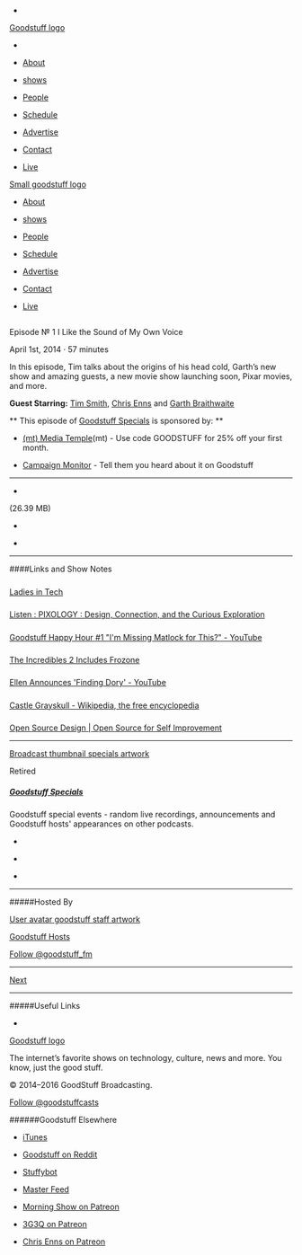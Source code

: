 

-
[Goodstuff logo](http://www.goodstuff.network/)[](/assets/goodstuff_logo-17c1fe6f378352de5d7345f76152130b.svg)

-


-  [About](/about)

-  [shows](/shows)

-  [People](/people)

-  [Schedule](/schedule)

-  [Advertise](/advertise)

-  [Contact](/contact)

-  [Live](/live)


[Small goodstuff logo](http://www.goodstuff.network/)[](/assets/small_goodstuff_logo-bf032e72b9ec41494f4d90905f1ad619.svg)


-  [About](/about)

-  [shows](/shows)

-  [People](/people)

-  [Schedule](/schedule)

-  [Advertise](/advertise)

-  [Contact](/contact)

-  [Live](/live)


##
Episode № 1
I Like the Sound of My Own Voice


April 1st, 2014
&middot;
57
minutes


In this episode, Tim talks about the origins of his head cold, Garth&rsquo;s new show and amazing guests, a new movie show launching soon, Pixar movies, and more.


**Guest Starring:**
[Tim Smith](/people/ttimsmith),  [Chris Enns](/people/chris-enns) and  [Garth Braithwaite](/people/garthdb)


**
This episode of
[Goodstuff Specials](/specials)
is sponsored by:
**


-  [(mt) Media Temple](http://mediatemple.net/?utm_source=goodstuff&utm_medium=textlink&ut%E2%80%A6)(mt) - Use code GOODSTUFF for 25% off your first month.

-  [Campaign Monitor](http://www.campaignmonitor.com/) - Tell them you heard about it on Goodstuff


------------------------------


-
[](https://goodstuffs3.s3.amazonaws.com/uploads/specials-1.mp3)(26.39 MB)

-
[](http://twitter.com/intent/tweet?text=Goodstuff%20Specials%20%E2%84%96%201%20on%20@goodstuff_fm%20-%20http://goodstuff.network/specials/1)

-
[](http://www.facebook.com/sharer/sharer.php?u=http://goodstuff.network/specials/1)


------------------------------


####Links and Show Notes

#####
[Ladies in Tech](http://ladiesintech.com/)


#####
[Listen : PIXOLOGY : Design, Connection, and the Curious Exploration](http://pixology.is/broadcasting)


#####
[Goodstuff Happy Hour #1 "I'm Missing Matlock for This?" - YouTube](https://www.youtube.com/watch?v=HfNcTKd6Twc)


#####
[The Incredibles 2 Includes Frozone](http://guardianlv.com/2014/04/the-incredibles-2-includes-frozone/)


#####
[Ellen Announces 'Finding Dory' - YouTube](https://www.youtube.com/watch?v=_JJmDavBXrw)


#####
[Castle Grayskull - Wikipedia, the free encyclopedia](http://en.wikipedia.org/wiki/Castle_Grayskull)


#####
[Open Source Design | Open Source for Self Improvement](http://opensourcedesign.is/blogging_about/whats-next/)


------------------------------


[Broadcast thumbnail specials artwork](/specials)[](https://goodstuffs3.s3.amazonaws.com/uploads/broadcast/image/24/broadcast_thumbnail_specials_artwork.png)

Retired


##### [Goodstuff Specials](/specials)


Goodstuff special events - random live recordings, announcements and Goodstuff hosts' appearances on other podcasts.

-
[](https://itunes.apple.com/us/podcast/goodstuff-specials/id854159948?mt=2)

-
[](/specials/feed)

-
[](mailto:sponsorship+specials@goodstuff.network?subject=%5BGoodStuff%20FM%5D%20Sponsorship%20Inquiry%20for%20Goodstuff%20Specials)


------------------------------


#####Hosted By


[User avatar goodstuff staff artwork](/people/goodstuff-hosts)[](https://goodstuffs3.s3.amazonaws.com/uploads/user/avatar/38/user_avatar_goodstuff-staff_artwork.png)

[Goodstuff Hosts](/people/goodstuff-hosts)


[Follow @goodstuff_fm](https://twitter.com/goodstuff_fm)


------------------------------


[Next](/specials/2)


------------------------------


#####Useful Links

-
[](mailto:contact+specials@goodstuff.network?subject=%5BGoodstuff%20FM%5D%20Feedback%20for%20Goodstuff%20Specials)


[Goodstuff logo](http://www.goodstuff.network/)[](/assets/goodstuff_logo-17c1fe6f378352de5d7345f76152130b.svg)


The internet’s favorite shows on technology, culture, news and more. You know, just the good stuff.


&copy; 2014&ndash;2016 GoodStuff Broadcasting.

[Follow @goodstuffcasts](https://twitter.com/goodstuffcasts)


######Goodstuff Elsewhere

-  [iTunes](https://itunes.apple.com/us/artist/goodstuff-fm/id843385597?mt=2)

-  [Goodstuff on Reddit](https://www.reddit.com/r/Goodstuff_fm/)

-  [Stuffybot](http://stuffybot.goodstuff.network)

-  [Master Feed](/master/feed)

-  [Morning Show on Patreon](https://www.patreon.com/morningshow)

-  [3G3Q on Patreon](https://www.patreon.com/3g3q)

-  [Chris Enns on Patreon](https://www.patreon.com/ichris)
